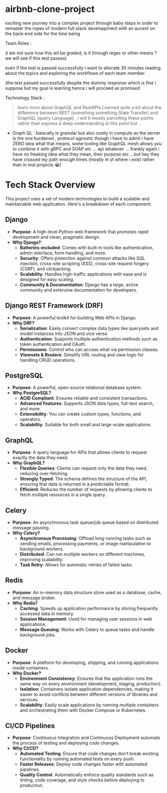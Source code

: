 # airbnb-clone-project
exciting new journey into a complex project through baby steps in order to remaster the ropes of modern full stack developpment with an accent on the back-end side for the time being

Team Roles :

(i am not sure how this wil be graded, is it through regex or other means ? we will see if this test passes) 

even if the test is passed successfully i want to allocate 30 minutes reading about the topics and exploring the workflows of each team member

(the test passed successfully despite the dummy response which is fine i suppose but my goal is learning hence i will proceed as promised

Technology Stack :
> learn more about GraphQL and RestAPIs
> Learned quite a bit about the difference between REST (something something State Transfer) and GraphQL (query Language) , i will b mostly parrotting these points rather than express a deep understanding at this point but ..
- Graph QL : baiscally is granular but also costly in compute as the server is the one burdened , protocol agnostic though i have to admit i have ZERO idea what that means, some tooling like GraphQL mesh allows you to combine it with gRPC and SOAP etc ... api whatever ... frankly again i have no freaking idea what they mean, their purpose etc .. but hey they have crossed my path enough times (mostly in yt where i exist rather than in real projects 😭)

# Tech Stack Overview

This project uses a set of modern technologies to build a scalable and maintainable web application. Here's a breakdown of each component:

## **Django**
- **Purpose**: A high-level Python web framework that promotes rapid development and clean, pragmatic design.
- **Why Django?**: 
  - **Batteries-included**: Comes with built-in tools like authentication, admin interface, form handling, and more.
  - **Security**: Offers protection against common attacks like SQL injection, cross-site scripting (XSS), cross-site request forgery (CSRF), and clickjacking.
  - **Scalability**: Handles high-traffic applications with ease and is designed for easy scaling.
  - **Community & Documentation**: Django has a large, active community and extensive documentation for developers.

## **Django REST Framework (DRF)**
- **Purpose**: A powerful toolkit for building Web APIs in Django.
- **Why DRF?**
  - **Serialization**: Easily convert complex data types like querysets and model instances into JSON and vice versa.
  - **Authentication**: Supports multiple authentication methods such as token authentication and OAuth.
  - **Permissions**: Control who can access what via permission classes.
  - **Viewsets & Routers**: Simplify URL routing and view logic for handling CRUD operations.

## **PostgreSQL**
- **Purpose**: A powerful, open-source relational database system.
- **Why PostgreSQL?**
  - **ACID Compliant**: Ensures reliable and consistent transactions.
  - **Advanced Features**: Supports JSON data types, full-text search, and more.
  - **Extensibility**: You can create custom types, functions, and operators.
  - **Scalability**: Suitable for both small and large-scale applications.

## **GraphQL**
- **Purpose**: A query language for APIs that allows clients to request exactly the data they need.
- **Why GraphQL?**
  - **Flexible Queries**: Clients can request only the data they need, reducing over-fetching.
  - **Strongly Typed**: The schema defines the structure of the API, ensuring that data is returned in a predictable format.
  - **Efficient**: Reduces the number of requests by allowing clients to fetch multiple resources in a single query.

## **Celery**
- **Purpose**: An asynchronous task queue/job queue based on distributed message passing.
- **Why Celery?**
  - **Asynchronous Processing**: Offload long-running tasks such as sending emails, processing payments, or image manipulation to background workers.
  - **Distributed**: Can run multiple workers on different machines, improving scalability.
  - **Task Retry**: Allows for automatic retries of failed tasks.

## **Redis**
- **Purpose**: An in-memory data structure store used as a database, cache, and message broker.
- **Why Redis?**
  - **Caching**: Speeds up application performance by storing frequently accessed data in memory.
  - **Session Management**: Used for managing user sessions in web applications.
  - **Message Queuing**: Works with Celery to queue tasks and handle background jobs.

## **Docker**
- **Purpose**: A platform for developing, shipping, and running applications inside containers.
- **Why Docker?**
  - **Environment Consistency**: Ensures that the application runs the same way on every environment (development, staging, production).
  - **Isolation**: Containers isolate application dependencies, making it easier to avoid conflicts between different versions of libraries and services.
  - **Scalability**: Easily scale applications by running multiple containers and orchestrating them with Docker Compose or Kubernetes.

## **CI/CD Pipelines**
- **Purpose**: Continuous Integration and Continuous Deployment automate the process of testing and deploying code changes.
- **Why CI/CD?**
  - **Automated Testing**: Ensure that code changes don’t break existing functionality by running automated tests on every push.
  - **Faster Releases**: Deploy code changes faster with automated pipelines.
  - **Quality Control**: Automatically enforce quality standards such as linting, code coverage, and style checks before deploying to production.
